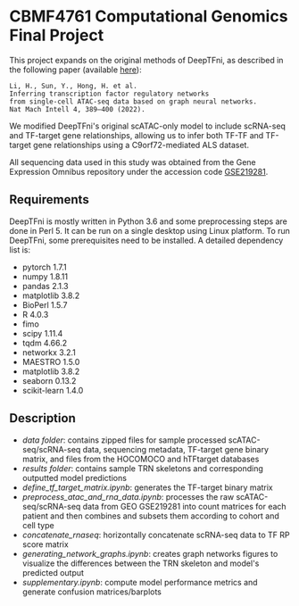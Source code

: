 # CBMF4761 Computational Genomics Final Project

This project expands on the original methods of DeepTFni, as described in the following paper (available [here](https://www.nature.com/articles/s42256-022-00469-5)):
```
Li, H., Sun, Y., Hong, H. et al.
Inferring transcription factor regulatory networks
from single-cell ATAC-seq data based on graph neural networks.
Nat Mach Intell 4, 389–400 (2022).
```
We modified DeepTFni's original scATAC-only model to include scRNA-seq and TF-target gene relationships, allowing us to infer both TF-TF and TF-target gene relationships using a C9orf72-mediated ALS dataset. 

All sequencing data used in this study was obtained from the Gene Expression Omnibus repository under the accession code [GSE219281](https://www.ncbi.nlm.nih.gov/geo/query/acc.cgi?acc=GSE219281).

## Requirements
DeepTFni is mostly written in Python 3.6 and some preprocessing steps are done in Perl 5. It can be run on a single desktop using Linux platform. To run DeepTFni, some prerequisites need to be installed. A detailed dependency list is:

- pytorch 1.7.1
- numpy 1.8.11
- pandas 2.1.3
- matplotlib 3.8.2
- BioPerl 1.5.7
- R 4.0.3
- fimo
- scipy 1.11.4
- tqdm 4.66.2
- networkx 3.2.1
- MAESTRO 1.5.0
- matplotlib 3.8.2
- seaborn 0.13.2
- scikit-learn 1.4.0

## Description
- *data folder*: contains zipped files for sample processed scATAC-seq/scRNA-seq data, sequencing metadata, TF-target gene binary matrix, and files from the HOCOMOCO and hTFtarget databases
- *results folder*: contains sample TRN skeletons and corresponding outputted model predictions
- *define_tf_target_matrix.ipynb*: generates the TF-target binary matrix
- *preprocess_atac_and_rna_data.ipynb*: processes the raw scATAC-seq/scRNA-seq data from GEO GSE219281 into count matrices for each patient and then combines and subsets them according to cohort and cell type
- *concatenate_rnaseq*: horizontally concatenate scRNA-seq data to TF RP score matrix
- *generating_network_graphs.ipynb*: creates graph networks figures to visualize the differences between the TRN skeleton and model's predicted output
- *supplementary.ipynb*: compute model performance metrics and generate confusion matrices/barplots

